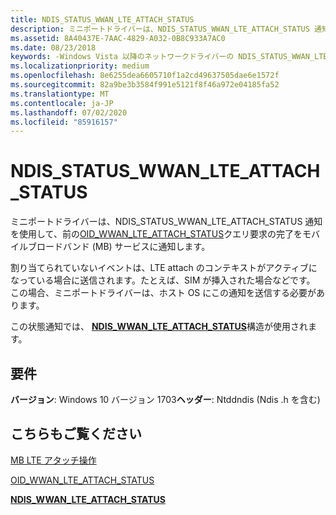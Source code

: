 ```yaml
---
title: NDIS_STATUS_WWAN_LTE_ATTACH_STATUS
description: ミニポートドライバーは、NDIS_STATUS_WWAN_LTE_ATTACH_STATUS 通知を使用して、前の OID_WWAN_LTE_ATTACH_STATUS クエリ要求の完了をモバイルブロードバンド (MB) サービスに通知します。
ms.assetid: 8A40437E-7AAC-4829-A032-0B8C933A7AC0
ms.date: 08/23/2018
keywords: -Windows Vista 以降のネットワークドライバーの NDIS_STATUS_WWAN_LTE_ATTACH_STATUS
ms.localizationpriority: medium
ms.openlocfilehash: 8e6255dea6605710f1a2cd49637505dae6e1572f
ms.sourcegitcommit: 82a9be3b3584f991e5121f8f46a972e04185fa52
ms.translationtype: MT
ms.contentlocale: ja-JP
ms.lasthandoff: 07/02/2020
ms.locfileid: "85916157"
---
```

# <a name="ndis_status_wwan_lte_attach_status"></a>NDIS_STATUS_WWAN_LTE_ATTACH_STATUS

ミニポートドライバーは、NDIS_STATUS_WWAN_LTE_ATTACH_STATUS 通知を使用して、前の[OID_WWAN_LTE_ATTACH_STATUS](oid-wwan-lte-attach-status.md)クエリ要求の完了をモバイルブロードバンド (MB) サービスに通知します。

割り当てられていないイベントは、LTE attach のコンテキストがアクティブになっている場合に送信されます。たとえば、SIM が挿入された場合などです。 この場合、ミニポートドライバーは、ホスト OS にこの通知を送信する必要があります。

この状態通知では、 [**NDIS_WWAN_LTE_ATTACH_STATUS**](https://docs.microsoft.com/windows-hardware/drivers/ddi/ndiswwan/ns-ndiswwan-_ndis_wwan_lte_attach_status)構造が使用されます。

## <a name="requirements"></a>要件

**バージョン**: Windows 10 バージョン 1703**ヘッダー**: Ntddndis (Ndis .h を含む)

## <a name="see-also"></a>こちらもご覧ください

[MB LTE アタッチ操作](mb-lte-attach-operations.md)

[OID_WWAN_LTE_ATTACH_STATUS](oid-wwan-lte-attach-status.md)

[**NDIS_WWAN_LTE_ATTACH_STATUS**](https://docs.microsoft.com/windows-hardware/drivers/ddi/ndiswwan/ns-ndiswwan-_ndis_wwan_lte_attach_status)
